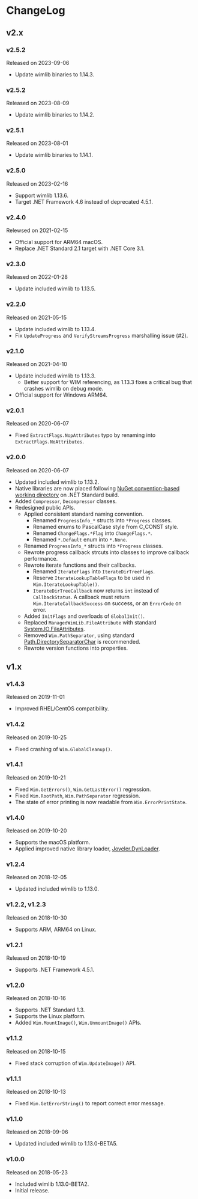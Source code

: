 # ChangeLog

## v2.x

### v2.5.2

Released on 2023-09-06

- Update wimlib binaries to 1.14.3.

### v2.5.2

Released on 2023-08-09

- Update wimlib binaries to 1.14.2.

### v2.5.1

Released on 2023-08-01

- Update wimlib binaries to 1.14.1.

### v2.5.0

Released on 2023-02-16

- Support wimlib 1.13.6.
- Target .NET Framework 4.6 instead of deprecated 4.5.1.

### v2.4.0

Relewsed on 2021-02-15

- Official support for ARM64 macOS.
- Replace .NET Standard 2.1 target with .NET Core 3.1.

### v2.3.0

Released on 2022-01-28

- Update included wimlib to 1.13.5.

### v2.2.0

Released on 2021-05-15

- Update included wimlib to 1.13.4.
- Fix `UpdateProgress` and `VerifyStreamsProgress` marshalling issue (#2).

### v2.1.0

Released on 2021-04-10

- Update included wimlib to 1.13.3.
    - Better support for WIM referencing, as 1.13.3 fixes a critical bug that crashes wimlib on debug mode.
- Official support for Windows ARM64.

### v2.0.1

Released on 2020-06-07

- Fixed `ExtractFlags.NopAttributes` typo by renaming into `ExtractFlags.NoAttributes`.

### v2.0.0

Released on 2020-06-07

- Updated included wimlib to 1.13.2.
- Native libraries are now placed following [NuGet convention-based working directory](https://docs.microsoft.com/en-US/nuget/create-packages/creating-a-package#create-the-nuspec-file) on .NET Standard build.
- Added `Compressor`, `Decompressor` classes.
- Redesigned public APIs.
    - Applied consistent standard naming convention.
        - Renamed `ProgressInfo_*` structs into `*Progress` classes.
        - Renamed enums to PascalCase style from C_CONST style.
        - Renamed `ChangeFlags.*Flag` into `ChangeFlags.*`.
        - Renamed `*.Default` enum into `*.None`.
    - Renamed `ProgressInfo_*` structs into `*Progress` classes.
    - Rewrote progress callback strcuts into classes to improve callback performance.
    - Rewrote iterate functions and their callbacks.
        - Renamed `IterateFlags` into `IterateDirTreeFlags`.
        - Reserve `IterateLookupTableFlags` to be used in `Wim.IterateLookupTable()`.
        - `IterateDirTreeCallback` now returns `int` instead of `CallbackStatus`. A callback must return `Wim.IterateCallbackSuccess` on success, or an `ErrorCode` on error.
    - Added `InitFlags` and overloads of `GlobalInit()`.
    - Replaced `ManagedWimLib.FileAttribute` with standard [System.IO.FileAttributes](https://docs.microsoft.com/en-US/dotnet/api/system.io.fileattributes).
    - Removed `Wim.PathSeparator`, using standard [Path.DirectorySeparatorChar](https://docs.microsoft.com/en-us/dotnet/api/system.io.path.directoryseparatorchar) is recommended.
    - Rewrote version functions into properties.

## v1.x

### v1.4.3

Released on 2019-11-01

- Improved RHEL/CentOS compatibility.

### v1.4.2

Released on 2019-10-25

- Fixed crashing of `Wim.GlobalCleanup()`.

### v1.4.1

Released on 2019-10-21

- Fixed `Wim.GetErrors()`, `Wim.GetLastError()` regression.
- Fixed `Wim.RootPath`, `Wim.PathSeparator` regression.
- The state of error printing is now readable from `Wim.ErrorPrintState`.

### v1.4.0

Released on 2019-10-20

- Supports the macOS platform.
- Applied improved native library loader, [Joveler.DynLoader](https://github.com/ied206/Joveler.DynLoader).

### v1.2.4

Released on 2018-12-05

- Updated included wimlib to 1.13.0.

### v1.2.2, v1.2.3

Released on 2018-10-30

- Supports ARM, ARM64 on Linux.

### v1.2.1

Released on 2018-10-19

- Supports .NET Framework 4.5.1.

### v1.2.0

Released on 2018-10-16

- Supports .NET Standard 1.3.
- Supports the Linux platform.
- Added `Wim.MountImage()`, `Wim.UnmountImage()` APIs.

### v1.1.2

Released on 2018-10-15

- Fixed stack corruption of `Wim.UpdateImage()` API.

### v1.1.1

Released on 2018-10-13

- Fixed `Wim.GetErrorString()` to report correct error message.

### v1.1.0

Released on 2018-09-06

- Updated included wimlib to 1.13.0-BETA5.

### v1.0.0

Released on 2018-05-23

- Included wimlib 1.13.0-BETA2.
- Initial release.
